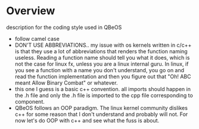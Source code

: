 # Overview
description for the coding style used in QBeOS

* follow camel case
* DON'T USE ABBREVIATIONS.. my issue with os kernels written in c/c++ is that 
  they use a lot of abbreviations that renders the function naming useless. 
  Reading a function name should tell you what it does, which is not the case 
  for linux fx, unless you are a linux internal guru. In linux, if you see a function
  with a name you don't understand, you go on and read the function implementation
  and then you figure out that "Oh! ABC meant Allow Binary Combat" or whatever.
* this one I guess is a basic c++ convention. all imports should happen in the .h
  file and only the .h file is imported to the cpp file corresponding to component.
* QBeOS follows an OOP paradigm. The linux kernel community dislikes c++ for some
  reason that I don't understand and probably will not. For now let's do OOP with
  c++ and see what the fuss is about.
